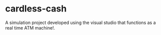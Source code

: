 # cardless-cash
A simulation project developed using the visual studio that functions as a real time ATM machine!.
